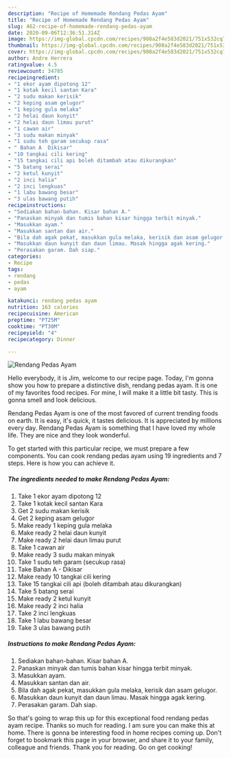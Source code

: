 ```yaml
---
description: "Recipe of Homemade Rendang Pedas Ayam"
title: "Recipe of Homemade Rendang Pedas Ayam"
slug: 462-recipe-of-homemade-rendang-pedas-ayam
date: 2020-09-06T12:36:51.314Z
image: https://img-global.cpcdn.com/recipes/908a2f4e583d2021/751x532cq70/rendang-pedas-ayam-resipi-foto-utama.jpg
thumbnail: https://img-global.cpcdn.com/recipes/908a2f4e583d2021/751x532cq70/rendang-pedas-ayam-resipi-foto-utama.jpg
cover: https://img-global.cpcdn.com/recipes/908a2f4e583d2021/751x532cq70/rendang-pedas-ayam-resipi-foto-utama.jpg
author: Andre Herrera
ratingvalue: 4.5
reviewcount: 34785
recipeingredient:
- "1 ekor ayam dipotong 12"
- "1 kotak kecil santan Kara"
- "2 sudu makan kerisik"
- "2 keping asam gelugor"
- "1 keping gula melaka"
- "2 helai daun kunyit"
- "2 helai daun limau purut"
- "1 cawan air"
- "3 sudu makan minyak"
- "1 sudu teh garam secukup rasa"
- " Bahan A  Dikisar"
- "10 tangkai cili kering"
- "15 tangkai cili api boleh ditambah atau dikurangkan"
- "5 batang serai"
- "2 ketul kunyit"
- "2 inci halia"
- "2 inci lengkuas"
- "1 labu bawang besar"
- "3 ulas bawang putih"
recipeinstructions:
- "Sediakan bahan-bahan. Kisar bahan A."
- "Panaskan minyak dan tumis bahan kisar hingga terbit minyak."
- "Masukkan ayam."
- "Masukkan santan dan air."
- "Bila dah agak pekat, masukkan gula melaka, kerisik dan asam gelugor."
- "Masukkan daun kunyit dan daun limau. Masak hingga agak kering."
- "Perasakan garam. Dah siap."
categories:
- Recipe
tags:
- rendang
- pedas
- ayam

katakunci: rendang pedas ayam 
nutrition: 163 calories
recipecuisine: American
preptime: "PT25M"
cooktime: "PT30M"
recipeyield: "4"
recipecategory: Dinner

---
```



![Rendang Pedas Ayam](https://img-global.cpcdn.com/recipes/908a2f4e583d2021/751x532cq70/rendang-pedas-ayam-resipi-foto-utama.jpg)

Hello everybody, it is Jim, welcome to our recipe page. Today, I'm gonna show you how to prepare a distinctive dish, rendang pedas ayam. It is one of my favorites food recipes. For mine, I will make it a little bit tasty. This is gonna smell and look delicious.



Rendang Pedas Ayam is one of the most favored of current trending foods on earth. It is easy, it's quick, it tastes delicious. It is appreciated by millions every day. Rendang Pedas Ayam is something that I have loved my whole life. They are nice and they look wonderful.


To get started with this particular recipe, we must prepare a few components. You can cook rendang pedas ayam using 19 ingredients and 7 steps. Here is how you can achieve it.

<!--inarticleads1-->

##### The ingredients needed to make Rendang Pedas Ayam:

1. Take 1 ekor ayam dipotong 12
1. Take 1 kotak kecil santan Kara
1. Get 2 sudu makan kerisik
1. Get 2 keping asam gelugor
1. Make ready 1 keping gula melaka
1. Make ready 2 helai daun kunyit
1. Make ready 2 helai daun limau purut
1. Take 1 cawan air
1. Make ready 3 sudu makan minyak
1. Take 1 sudu teh garam (secukup rasa)
1. Take  Bahan A - Dikisar
1. Make ready 10 tangkai cili kering
1. Take 15 tangkai cili api (boleh ditambah atau dikurangkan)
1. Take 5 batang serai
1. Make ready 2 ketul kunyit
1. Make ready 2 inci halia
1. Take 2 inci lengkuas
1. Take 1 labu bawang besar
1. Take 3 ulas bawang putih




<!--inarticleads2-->

##### Instructions to make Rendang Pedas Ayam:

1. Sediakan bahan-bahan. Kisar bahan A.
1. Panaskan minyak dan tumis bahan kisar hingga terbit minyak.
1. Masukkan ayam.
1. Masukkan santan dan air.
1. Bila dah agak pekat, masukkan gula melaka, kerisik dan asam gelugor.
1. Masukkan daun kunyit dan daun limau. Masak hingga agak kering.
1. Perasakan garam. Dah siap.




So that's going to wrap this up for this exceptional food rendang pedas ayam recipe. Thanks so much for reading. I am sure you can make this at home. There is gonna be interesting food in home recipes coming up. Don't forget to bookmark this page in your browser, and share it to your family, colleague and friends. Thank you for reading. Go on get cooking!
